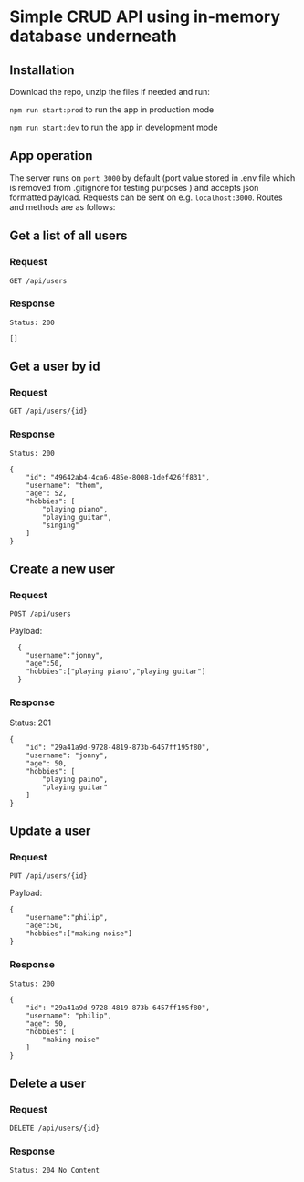 # Simple CRUD API using in-memory database underneath

## Installation

Download the repo, unzip the files if needed and run:

```npm run start:prod``` to run the app in production mode

```npm run start:dev``` to run the app in development mode

## App operation

The server runs on ```port 3000``` by default (port value stored in .env file which is removed from .gitignore for testing purposes ) and accepts json formatted payload. Requests can be sent on e.g. ```localhost:3000```. Routes and methods are as follows:

## Get a list of all users

### Request

```GET /api/users```

### Response
```Status: 200```
```
[]
```

## Get a user by id

### Request

```GET /api/users/{id}```

### Response
```Status: 200```
```
{
    "id": "49642ab4-4ca6-485e-8008-1def426ff831",
    "username": "thom",
    "age": 52,
    "hobbies": [
        "playing piano",
        "playing guitar",
        "singing"
    ]
}
```

## Create a new user

### Request
```POST /api/users```

Payload:
```
  {
    "username":"jonny",
    "age":50,
    "hobbies":["playing piano","playing guitar"]
  }
```

### Response
Status: 201
```
{
    "id": "29a41a9d-9728-4819-873b-6457ff195f80",
    "username": "jonny",
    "age": 50,
    "hobbies": [
        "playing paino",
        "playing guitar"
    ]
}
```

## Update a user

### Request
```PUT /api/users/{id}```

Payload:
```
{
    "username":"philip",
    "age":50,
    "hobbies":["making noise"]
}
```

### Response
```Status: 200```
```
{
    "id": "29a41a9d-9728-4819-873b-6457ff195f80",
    "username": "philip",
    "age": 50,
    "hobbies": [
        "making noise"
    ]
}
```

## Delete a user

### Request
```DELETE /api/users/{id}```

### Response
```Status: 204 No Content```
